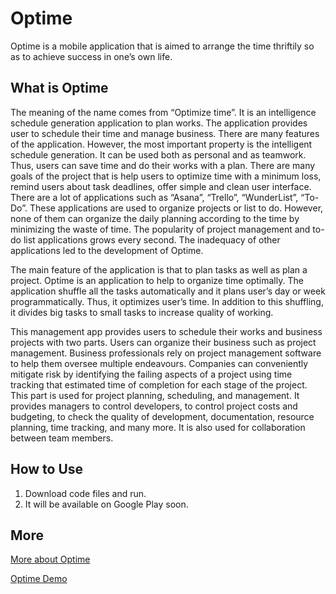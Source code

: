 # Optime
Optime is a mobile application that is aimed to arrange the time thriftily so as to achieve success in one’s own life.


## What is Optime
The meaning of the name comes from “Optimize time”. It is an intelligence schedule generation application to plan works. The application provides user to schedule their time and manage business. There are many features of the application. However, the most important property is the intelligent schedule generation. It can be used both as personal and as teamwork. Thus, users can save time and do their works with a plan. There are many goals of the project that is help users to optimize time with a minimum loss, remind users about task deadlines, offer simple and clean user interface. There are a lot of applications such as “Asana”, “Trello”, “WunderList”, “To-Do”. These applications are used to organize projects or list to do. However, none of them can organize the daily planning according to the time by minimizing the waste of time. The popularity of project management and to-do list applications grows every second. The inadequacy of other applications led to the development of Optime. 

The main feature of the application is that to plan tasks as well as plan a project. Optime is an application to help to organize time optimally. The application shuffle all the tasks automatically and it plans user’s day or week programmatically. Thus, it optimizes user’s time. In addition to this shuffling, it divides big tasks to small tasks to increase quality of working. 

This management app provides users to schedule their works and business projects with two parts. Users can organize their business such as project management. Business professionals rely on project management software to help them oversee multiple endeavours. Companies can conveniently mitigate risk by identifying the failing aspects of a project using time tracking that estimated time of completion for each stage of the project. This part is used for project planning, scheduling, and management. It provides managers to control developers, to control project costs and budgeting, to check the quality of development, documentation, resource planning, time tracking, and many more. It is also used for collaboration between team members. 


## How to Use
 1. Download code files and run.
 2. It will be available on Google Play soon.


## More
[More about Optime](https://optimee.wordpress.com/ "Optime")

[Optime Demo](https://youtu.be/MZorvCswkus/ "OptimeDemo") 
